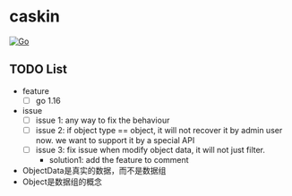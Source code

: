 # caskin

[![Go](https://github.com/AWaterColorPen/caskin/actions/workflows/go.yml/badge.svg?branch=main)](https://github.com/AWaterColorPen/caskin/actions/workflows/go.yml)


## TODO List

- feature
  - [ ] go 1.16
- issue
  - [ ] issue 1: any way to fix the behaviour
  - [ ] issue 2: if object type == object, it will not recover it by admin user now. we want to support it by a special API
  - [ ] issue 3: fix issue when modify object data, it will not just filter.
    - solution1: add the feature to comment

- ObjectData是真实的数据，而不是数据组
- Object是数据组的概念

